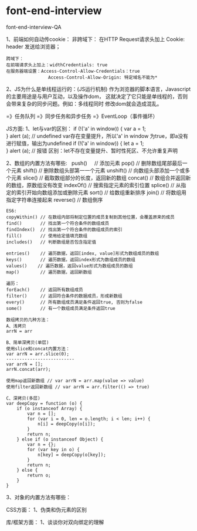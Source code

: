 # font-end-interview
font-end-interview-QA

1、前端如何自动传cookie：
    非跨域下：
	在HTTP Request请求头加上 Cookie: header 发送给浏览器；

	跨域下：
	在前端请求头上加上：widthCredentials: true
    在服务器端设置：Access-Control-Allow-Credentials：true
                    Access-Control-Allow-Origin: 特定域名不能为*

2、JS为什么是单线程运行的：(JS运行机制)
   作为浏览器的脚本语言，Javascript的主要用途是与用户互动，以及操作dom，
   这就决定了它只能是单线程的，否则会带来复杂的同步问题。例如：多线程同时
   修改dom就会造成混乱。

   =》任务队列 =》同步任务和异步任务 =》EventLoop（事件循环）

JS方面:
1、let与var的区别：
    if (!('a' in window)) {
        var a = 1;   
    }
    alert (a); // undefined
    var存在变量提升，所以'a' in window 为true，即a没有进行赋值，输出为undefined
    if (!('a' in window)) {
        let a = 1;   
    }
    alert (a); // 报错
    区别：let不存在变量提升、暂时性死区、不允许重复声明


2、数组的内置方法有哪些:
    push()      // 添加元素
    pop()       // 删除数组尾部最后一个元素
    shift()     // 删除数组头部第一一个元素
    unshift()   // 向数组头部添加一个或多个元素
    slice()     // 截取数组部分的长度，返回新的数组
    concat()    // 数组合并返回新的数组，原数组没有改变
    indexOf()   // 搜索指定元素的索引位置
    splice()    // 从指定的索引开始向数组添加或删除元素
    sort()      // 给数组重新排序
    join()      // 将数组用指定字符串连接起来
    reverse()   // 数组倒序
 
    ES6:
    copyWithin() // 在数组内部将制定位置的成员复制到其他位置，会覆盖原来的成员
    find()       // 找出第一个符合条件的数组成员
    findIndex()  // 找出第一个符合条件的数组成员的索引
    fill()       // 使用给定值填充数组
    includes()   // 判断数组是否包含指定值
    
    entries()    // 遍历数据，返回[index, value]形式为数组成员的数组
    keys()       // 遍历数据，返回index形式为数组成员的数组
    values() 	// 遍历数据，返回value形式为数组成员的数组
    map()        // 遍历数据，返回新数组
    
    遍历：
    forEach()    // 返回所有数组成员
    filter()     // 返回符合条件的数据成员，形成新数组
    every()      // 所有数组成员满足条件返回true, 否则为false
    some()       // 有一个数组成员满足条件返回true
    
    数组拷贝的几种方法：
    A、浅拷贝
    arrN = arr
 
    B、简单深拷贝(单层)
    使用slice和concat内置方法：
    var arrN = arr.slice(0);
    --------------------------
    var arrN = [];
    arrN.concat(arr);
 
    使用map返回新数组 // var arrN = arr.map(value => value)
    使用filter返回新数组 // var arrN = arr.filter(() => true)
 
    C、深拷贝(多层)
    var deepCopy = function (o) {
    	if (o instanceof Array) {
    		var n = [];
	        for (var i = 0, len = o.length; i < len; i++) {
				n[i] = deepCopy(o[i]);
	        }
	        return n;
    	} else if (o instanceof Object) {
    		var n = {};
			for (var key in o) {
				n[key] = deepCopy(o[key]);
			}
			return n;
    	} else {
    		return o;
    	}
    }

3、对象的内置方法有哪些：


CSS方面：
1、伪类和伪元素的区别



库/框架方面：
1、谈谈你对双向绑定的理解


